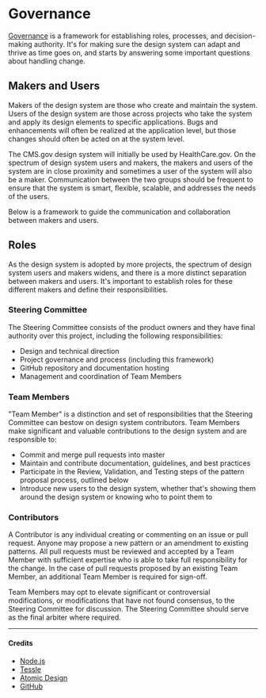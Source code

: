 # Governance

[Governance](https://opensource.guide/leadership-and-governance/) is a framework for establishing roles, processes, and decision-making authority. It's for making sure the design system can adapt and thrive as time goes on, and starts by answering some important questions about handling change.

## Makers and Users

Makers of the design system are those who create and maintain the system. Users of the design system are those across projects who take the system and apply its design elements to specific applications. Bugs and enhancements will often be realized at the application level, but those changes should often be acted on at the system level.

The CMS.gov design system will initially be used by HealthCare.gov. On the spectrum of design system users and makers, the makers and users of the system are in close proximity and sometimes a user of the system will also be a maker. Communication between the two groups should be frequent to ensure that the system is smart, flexible, scalable, and addresses the needs of the users.

Below is a framework to guide the communication and collaboration between makers and users.


## Roles

As the design system is adopted by more projects, the spectrum of design system users and makers widens, and there is a more distinct separation between makers and users. It's important to establish roles for these different makers and define their responsibilities.

### Steering Committee

The Steering Committee consists of the product owners and they have final authority over this project, including the following responsibilities:

- Design and technical direction
- Project governance and process (including this framework)
- GitHub repository and documentation hosting
- Management and coordination of Team Members

### Team Members

"Team Member" is a distinction and set of responsibilities that the Steering Committee can bestow on design system contributors. Team Members make significant and valuable contributions to the design system and are responsible to:

- Commit and merge pull requests into master
- Maintain and contribute documentation, guidelines, and best practices
- Participate in the Review, Validation, and Testing steps of the pattern proposal process, outlined below
- Introduce new users to the design system, whether that's showing them around the design system or knowing who to point them to

### Contributors

A Contributor is any individual creating or commenting on an issue or pull request. Anyone may propose a new pattern or an amendment to existing patterns. All pull requests must be reviewed and accepted by a Team Member with sufficient expertise who is able to take full responsibility for the change. In the case of pull requests proposed by an existing Team Member, an additional Team Member is required for sign-off.

Team Members may opt to elevate significant or controversial modifications, or modifications that have not found consensus, to the Steering Committee for discussion. The Steering Committee should serve as the final arbiter where required.

----

#### Credits

- [Node.js](https://github.com/nodejs/TSC/blob/master/BasePolicies/Governance.md)
- [Tessle](https://github.com/tessel/project/blob/master/GOVERNANCE.md)
- [Atomic Design](http://atomicdesign.bradfrost.com/chapter-5/)
- [GitHub](https://opensource.guide/leadership-and-governance/)

